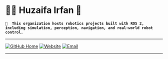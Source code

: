 # 🧑‍💻 Huzaifa Irfan 👋

**`📁  This organization hosts robotics projects built with ROS 2, including simulation, perception, navigation, and real-world robot control.`**

<hr />

[![GitHub Home](https://img.shields.io/badge/Home-%23222.svg?style=for-the-badge&logo=github&logoColor=white)](https://github.com/HuzaifaIrfan/)
[![Website](https://img.shields.io/badge/Website-%23222.svg?style=for-the-badge&logo=google-chrome&logoColor==%234285F4)](https://www.huzaifairfan.com)
[![Email](https://img.shields.io/badge/Email-%23222.svg?style=for-the-badge&logo=gmail&logoColor=%23D14836)](mailto:hi@huzaifairfan.com)


<hr />

